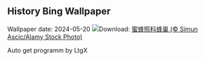 ## History Bing Wallpaper
Wallpaper date: 2024-05-20
![](https://www.bing.com/th?id=OHR.HoneycombBee_ZH-CN6572760814_UHD.jpg&w=1000)Download: [蜜蜂照料蜂巢 (© Simun Ascic/Alamy Stock Photo)](https://www.bing.com/th?id=OHR.HoneycombBee_ZH-CN6572760814_UHD.jpg)

Auto get programm by LtgX
